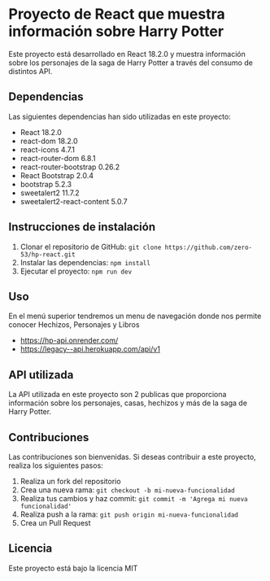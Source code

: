 # Proyecto de React que muestra información sobre Harry Potter

Este proyecto está desarrollado en React 18.2.0 y muestra información sobre los personajes de la saga de Harry Potter a través del consumo de distintos API.

## Dependencias

Las siguientes dependencias han sido utilizadas en este proyecto:

- React 18.2.0
- react-dom 18.2.0
- react-icons 4.7.1
- react-router-dom 6.8.1
- react-router-bootstrap 0.26.2
- React Bootstrap 2.0.4
- bootstrap 5.2.3
- sweetalert2 11.7.2
- sweetalert2-react-content 5.0.7

## Instrucciones de instalación

1. Clonar el repositorio de GitHub: `git clone https://github.com/zero-53/hp-react.git`
2. Instalar las dependencias: `npm install`
3. Ejecutar el proyecto: `npm run dev`

## Uso
En el menú superior tendremos un menu de navegación donde nos permite conocer Hechizos, Personajes y Libros

- https://hp-api.onrender.com/
- https://legacy--api.herokuapp.com/api/v1

## API utilizada
La API utilizada en este proyecto son 2 publicas que proporciona información sobre los personajes, casas, hechizos y más de la saga de Harry Potter.



## Contribuciones

Las contribuciones son bienvenidas. Si deseas contribuir a este proyecto, realiza los siguientes pasos:

1. Realiza un fork del repositorio
2. Crea una nueva rama: `git checkout -b mi-nueva-funcionalidad`
3. Realiza tus cambios y haz commit: `git commit -m 'Agrega mi nueva funcionalidad'`
4. Realiza push a la rama: `git push origin mi-nueva-funcionalidad`
5. Crea un Pull Request

## Licencia

Este proyecto está bajo la licencia MIT
